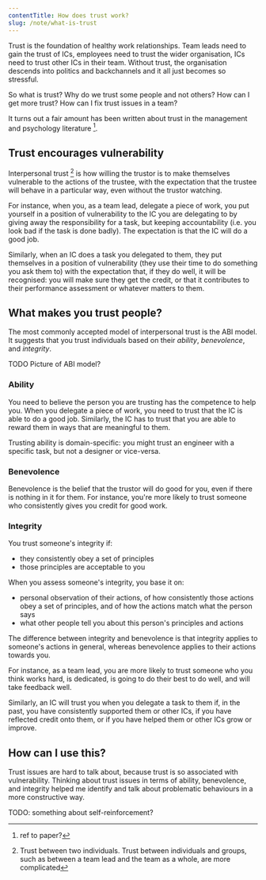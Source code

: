 ```yaml
---
contentTitle: How does trust work?
slug: /note/what-is-trust
---
```


Trust is the foundation of healthy work relationships. Team leads need to gain the trust of ICs, employees need to trust the wider organisation, ICs need to trust other ICs in their team. Without trust, the organisation descends into politics and backchannels and it all just becomes so stressful.

So what is trust? Why do we trust some people and not others? How can I get more trust? How can I fix trust issues in a team?

It turns out a fair amount has been written about trust in the management and psychology literature [^2].

## Trust encourages vulnerability

Interpersonal trust [^1] is how willing the trustor is to make themselves vulnerable to the actions of the trustee, with the expectation that the trustee will behave in a particular way, even without the trustor watching.

For instance, when you, as a team lead, delegate a piece of work, you put yourself in a position of vulnerability to the IC you are delegating to by giving away the responsibility for a task, but keeping accountability (i.e. you look bad if the task is done badly). The expectation is that the IC will do a good job.

Similarly, when an IC does a task you delegated to them, they put themselves in a position of vulnerability (they use their time to do something you ask them to) with the expectation that, if they do well, it will be recognised: you will make sure they get the credit, or that it contributes to their performance assessment or whatever matters to them.

## What makes you trust people?

The most commonly accepted model of interpersonal trust is the ABI model. It suggests that you trust individuals based on their _ability_, _benevolence_, and _integrity_.

TODO Picture of ABI model?

### Ability

You need to believe the person you are trusting has the competence to help you. When you delegate a piece of work, you need to trust that the IC is able to do a good job. Similarly, the IC has to trust that you are able to reward them in ways that are meaningful to them.

Trusting ability is domain-specific: you might trust an engineer with a specific task, but not a designer or vice-versa.

### Benevolence

Benevolence is the belief that the trustor will do good for you, even if there is nothing in it for them. For instance, you're more likely to trust someone who consistently gives you credit for good work.

### Integrity

You trust someone's integrity if:
- they consistently obey a set of principles
- those principles are acceptable to you

When you assess someone's integrity, you base it on:
- personal observation of their actions, of how consistently those actions obey a set of principles, and of how the actions match what the person says
- what other people tell you about this person's principles and actions

The difference between integrity and benevolence is that integrity applies to someone's actions in general, whereas benevolence applies to their actions towards you.

For instance, as a team lead, you are more likely to trust someone who you think works hard, is dedicated, is going to do their best to do well, and will take feedback well.

Similarly, an IC will trust you when you delegate a task to them if, in the past, you have consistently supported them or other ICs, if you have reflected credit onto them, or if you have helped them or other ICs grow or improve.

## How can I use this?

Trust issues are hard to talk about, because trust is so associated with vulnerability. Thinking about trust issues in terms of ability, benevolence, and integrity helped me identify and talk about problematic behaviours in a more constructive way.

TODO: something about self-reinforcement?

[^1]: Trust between two individuals. Trust between individuals and groups, such as between a team lead and the team as a whole, are more complicated
[^2]: ref to paper?
